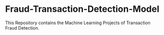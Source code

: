 # Fraud-Transaction-Detection-Model
This Repository contains the Machine Learning Projects of Transaction Fraud Detection.
